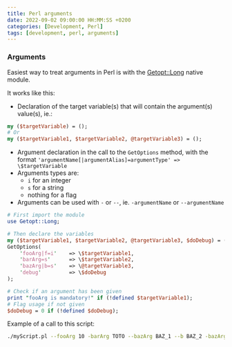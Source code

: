 ```yaml
---
title: Perl arguments
date: 2022-09-02 09:00:00 HH:MM:SS +0200
categories: [Development, Perl]
tags: [development, perl, arguments]
---
```


### Arguments

Easiest way to treat arguments in Perl is with the [Getopt::Long](https://metacpan.org/pod/Getopt::Long) native module.

It works like this:

* Declaration of the target variable(s) that will contain the argument(s) value(s), ie.:

```perl
my ($targetVariable) = ();
# Or
my ($targetVariable1, $targetVariable2, @targetVariable3) = ();
```

* Argument declaration in the call to the `GetOptions` method, with the format `'argumentName[|argumentAlias]=argumentType' => \$targetVariable`
* Arguments types are:
  * `i` for an integer
  * `s` for a string
  * nothing for a flag
* Arguments can be used with `-` or `--`, ie. `-argumentName` or `--argumentName`

```perl
# First import the module
use Getopt::Long; 

# Then declare the variables
my ($targetVariable1, $targetVariable2, @targetVariable3, $doDebug) = ();
GetOptions(
    'fooArg|f=i'    => \$targetVariable1,
    'barArg=s'      => \$targetVariable2,
    'bazArg|b=s'    => \@targetVariable3,
    'debug'         => \$doDebug
);

# Check if an argument has been given
print "fooArg is mandatory!" if (!defined $targetVariable1);
# Flag usage if not given
$doDebug = 0 if (!defined $doDebug);
```

Example of a call to this script:

```bash
./myScript.pl --fooArg 10 -barArg TOTO --bazArg BAZ_1 --b BAZ_2 -bazArg BAZ_3 --debug
```
